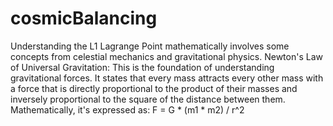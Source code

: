# cosmicBalancing
Understanding the L1 Lagrange Point mathematically involves some concepts from celestial mechanics and gravitational physics.
Newton's Law of Universal Gravitation: This is the foundation of understanding gravitational forces. It states that every mass attracts every other mass with a force that is directly proportional to the product of their masses and inversely proportional to the square of the distance between them. Mathematically, it's expressed as:
F = G * (m1 * m2) / r^2
